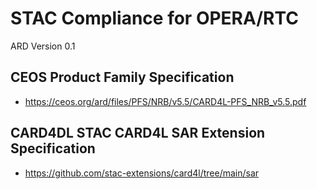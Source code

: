 # STAC Compliance for  OPERA/RTC

ARD Version 0.1 

## CEOS Product Family Specification
- https://ceos.org/ard/files/PFS/NRB/v5.5/CARD4L-PFS_NRB_v5.5.pdf


## CARD4DL STAC CARD4L SAR Extension Specification
- https://github.com/stac-extensions/card4l/tree/main/sar

